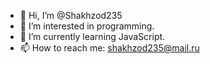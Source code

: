 - 👋 Hi, I’m @Shakhzod235
- 👀 I’m interested in programming.
- 🌱 I’m currently learning JavaScript.
- 📫 How to reach me: shakhzod235@mail.ru
